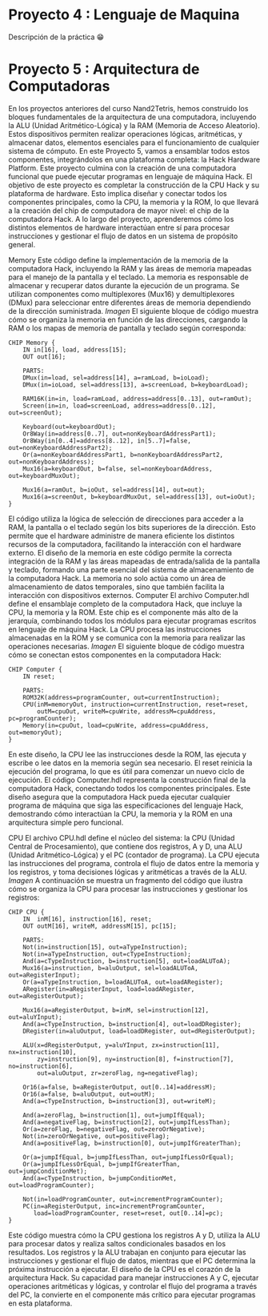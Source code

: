 # Proyecto 4 : Lenguaje de Maquina 
Descripción de la práctica 😁
# Proyecto 5 : Arquitectura de Computadoras
En los proyectos anteriores del curso Nand2Tetris, hemos construido los bloques fundamentales de la arquitectura de una computadora, incluyendo la ALU (Unidad Aritmético-Lógica) y la RAM (Memoria de Acceso Aleatorio). Estos dispositivos permiten realizar operaciones lógicas, aritméticas, y almacenar datos, elementos esenciales para el funcionamiento de cualquier sistema de cómputo. En este Proyecto 5, vamos a ensamblar todos estos componentes, integrándolos en una plataforma completa: la Hack Hardware Platform. Este proyecto culmina con la creación de una computadora funcional que puede ejecutar programas en lenguaje de máquina Hack.
El objetivo de este proyecto es completar la construcción de la CPU Hack y su plataforma de hardware. Esto implica diseñar y conectar todos los componentes principales, como la CPU, la memoria y la ROM, lo que llevará a la creación del chip de computadora de mayor nivel: el chip de la computadora Hack. A lo largo del proyecto, aprenderemos cómo los distintos elementos de hardware interactúan entre sí para procesar instrucciones y gestionar el flujo de datos en un sistema de propósito general.

Memory
Este código define la implementación de la memoria de la computadora Hack, incluyendo la RAM y las áreas de memoria mapeadas para el manejo de la pantalla y el teclado. La memoria es responsable de almacenar y recuperar datos durante la ejecución de un programa. Se utilizan componentes como multiplexores (Mux16) y demultiplexores (DMux) para seleccionar entre diferentes áreas de memoria dependiendo de la dirección suministrada.
*Imagen*
El siguiente bloque de código muestra cómo se organiza la memoria en función de las direcciones, cargando la RAM o los mapas de memoria de pantalla y teclado según corresponda:
```
CHIP Memory {
    IN in[16], load, address[15];
    OUT out[16];

    PARTS:
    DMux(in=load, sel=address[14], a=ramLoad, b=ioLoad);
    DMux(in=ioLoad, sel=address[13], a=screenLoad, b=keyboardLoad);

    RAM16K(in=in, load=ramLoad, address=address[0..13], out=ramOut);
    Screen(in=in, load=screenLoad, address=address[0..12], out=screenOut);

    Keyboard(out=keyboardOut);
    Or8Way(in=address[0..7], out=nonKeyboardAddressPart1);
    Or8Way(in[0..4]=address[8..12], in[5..7]=false, out=nonKeyboardAddressPart2);
    Or(a=nonKeyboardAddressPart1, b=nonKeyboardAddressPart2, out=nonKeyboardAddress);
    Mux16(a=keyboardOut, b=false, sel=nonKeyboardAddress, out=keyboardMuxOut);

    Mux16(a=ramOut, b=ioOut, sel=address[14], out=out);
    Mux16(a=screenOut, b=keyboardMuxOut, sel=address[13], out=ioOut);
}
```

El código utiliza la lógica de selección de direcciones para acceder a la RAM, la pantalla o el teclado según los bits superiores de la dirección. Esto permite que el hardware administre de manera eficiente los distintos recursos de la computadora, facilitando la interacción con el hardware externo. El diseño de la memoria en este código permite la correcta integración de la RAM y las áreas mapeadas de entrada/salida de la pantalla y teclado, formando una parte esencial del sistema de almacenamiento de la computadora Hack. La memoria no solo actúa como un área de almacenamiento de datos temporales, sino que también facilita la interacción con dispositivos externos.
Computer
El archivo Computer.hdl define el ensamblaje completo de la computadora Hack, que incluye la CPU, la memoria y la ROM. Este chip es el componente más alto de la jerarquía, combinando todos los módulos para ejecutar programas escritos en lenguaje de máquina Hack. La CPU procesa las instrucciones almacenadas en la ROM y se comunica con la memoria para realizar las operaciones necesarias.
*Imagen*
El siguiente bloque de código muestra cómo se conectan estos componentes en la computadora Hack:
```
CHIP Computer {
    IN reset;

    PARTS:
    ROM32K(address=programCounter, out=currentInstruction);
    CPU(inM=memoryOut, instruction=currentInstruction, reset=reset, 
        outM=cpuOut, writeM=cpuWrite, addressM=cpuAddress, pc=programCounter);
    Memory(in=cpuOut, load=cpuWrite, address=cpuAddress, out=memoryOut);
}
```

En este diseño, la CPU lee las instrucciones desde la ROM, las ejecuta y escribe o lee datos en la memoria según sea necesario. El reset reinicia la ejecución del programa, lo que es útil para comenzar un nuevo ciclo de ejecución. El código Computer.hdl representa la construcción final de la computadora Hack, conectando todos los componentes principales. Este diseño asegura que la computadora Hack pueda ejecutar cualquier programa de máquina que siga las especificaciones del lenguaje Hack, demostrando cómo interactúan la CPU, la memoria y la ROM en una arquitectura simple pero funcional.

CPU
El archivo CPU.hdl define el núcleo del sistema: la CPU (Unidad Central de Procesamiento), que contiene dos registros, A y D, una ALU (Unidad Aritmético-Lógica) y el PC (contador de programa). La CPU ejecuta las instrucciones del programa, controla el flujo de datos entre la memoria y los registros, y toma decisiones lógicas y aritméticas a través de la ALU.
*Imagen*
A continuación se muestra un fragmento del código que ilustra cómo se organiza la CPU para procesar las instrucciones y gestionar los registros:
```
CHIP CPU {
    IN  inM[16], instruction[16], reset;
    OUT outM[16], writeM, addressM[15], pc[15];

    PARTS:
    Not(in=instruction[15], out=aTypeInstruction);
    Not(in=aTypeInstruction, out=cTypeInstruction);
    And(a=cTypeInstruction, b=instruction[5], out=loadALUToA);
    Mux16(a=instruction, b=aluOutput, sel=loadALUToA, out=aRegisterInput);
    Or(a=aTypeInstruction, b=loadALUToA, out=loadARegister);
    ARegister(in=aRegisterInput, load=loadARegister, out=aRegisterOutput);

    Mux16(a=aRegisterOutput, b=inM, sel=instruction[12], out=aluYInput);
    And(a=cTypeInstruction, b=instruction[4], out=loadDRegister);
    DRegister(in=aluOutput, load=loadDRegister, out=dRegisterOutput);

    ALU(x=dRegisterOutput, y=aluYInput, zx=instruction[11], nx=instruction[10], 
        zy=instruction[9], ny=instruction[8], f=instruction[7], no=instruction[6], 
        out=aluOutput, zr=zeroFlag, ng=negativeFlag);

    Or16(a=false, b=aRegisterOutput, out[0..14]=addressM);
    Or16(a=false, b=aluOutput, out=outM);
    And(a=cTypeInstruction, b=instruction[3], out=writeM);

    And(a=zeroFlag, b=instruction[1], out=jumpIfEqual);
    And(a=negativeFlag, b=instruction[2], out=jumpIfLessThan);
    Or(a=zeroFlag, b=negativeFlag, out=zeroOrNegative);
    Not(in=zeroOrNegative, out=positiveFlag);
    And(a=positiveFlag, b=instruction[0], out=jumpIfGreaterThan);

    Or(a=jumpIfEqual, b=jumpIfLessThan, out=jumpIfLessOrEqual);
    Or(a=jumpIfLessOrEqual, b=jumpIfGreaterThan, out=jumpConditionMet);
    And(a=cTypeInstruction, b=jumpConditionMet, out=loadProgramCounter);

    Not(in=loadProgramCounter, out=incrementProgramCounter);
    PC(in=aRegisterOutput, inc=incrementProgramCounter, 
       load=loadProgramCounter, reset=reset, out[0..14]=pc);
}
```

Este código muestra cómo la CPU gestiona los registros A y D, utiliza la ALU para procesar datos y realiza saltos condicionales basados en los resultados. Los registros y la ALU trabajan en conjunto para ejecutar las instrucciones y gestionar el flujo de datos, mientras que el PC determina la próxima instrucción a ejecutar. El diseño de la CPU es el corazón de la arquitectura Hack. Su capacidad para manejar instrucciones A y C, ejecutar operaciones aritméticas y lógicas, y controlar el flujo del programa a través del PC, la convierte en el componente más crítico para ejecutar programas en esta plataforma.
